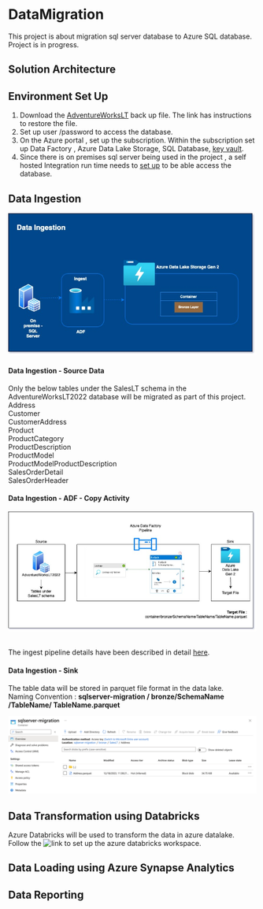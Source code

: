 # DataMigration
This project is about migration sql server database to Azure SQL database.
\
Project is in progress.

## Solution Architecture

## Environment Set Up
1. Download the [AdventureWorksLT](https://learn.microsoft.com/en-us/sql/samples/adventureworks-install-configure?view=sql-server-ver16&tabs=ssms) back up file. The link has instructions to restore the file.
2. Set up user /password to access the database.
3. On the Azure portal , set up the subscription. Within the subscription set up Data Factory , Azure Data Lake Storage, SQL Database, [key vault](SetUp-AzureKeyVault).
4. Since there is on premises sql server being used in the project , a self hosted Integration run time needs to [set up](SetUp-IntegrationRunTime) to be able access the database. 
   

## Data Ingestion

![Data Ingestion Set Up](ProjectImages/Ingest.jpg)

#### Data Ingestion - Source Data
Only the below tables under the SalesLT schema in the AdventureWorksLT2022 database will be migrated as part of this project.\
Address \
Customer \
CustomerAddress \
Product \
ProductCategory \
ProductDescription \
ProductModel \
ProductModelProductDescription \
SalesOrderDetail \
SalesOrderHeader 

#### Data Ingestion - ADF - Copy Activity 
![ADF Pipeline](ProjectImages/pipeline.jpg)

\
The ingest pipeline details have been described in detail [here](ADF-IngestPipeline).


#### Data Ingestion - Sink
The table data will be stored in parquet file format in the data lake.\
Naming Convention  : **sqlserver-migration / bronze/SchemaName /TableName/ TableName.parquet**

![ADLSFileStorage](ProjectImages/adlsfilestructure.png)

## Data Transformation using Databricks
Azure Databricks will be used to transform the data in azure datalake.
Follow the ![link](<SetUp-Azure Databricks>) to set up the azure databricks workspace.

## Data Loading using Azure Synapse Analytics
## Data Reporting

